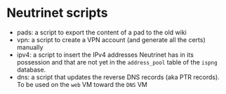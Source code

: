 # Neutrinet scripts

- pads: a script to export the content of a pad to the old wiki
- vpn: a script to create a VPN account (and generate all the certs) manually
- ipv4: a script to insert the IPv4 addresses Neutrinet has in its possession and that are not yet in the `address_pool` table of the `ispng` database. 
- dns: a script that updates the reverse DNS records (aka PTR records). To be used on the `web` VM toward the `DNS` VM
